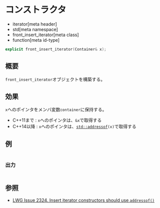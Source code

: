# コンストラクタ
* iterator[meta header]
* std[meta namespace]
* front_insert_iterator[meta class]
* function[meta id-type]

```cpp
explicit front_insert_iterator(Container& x);
```

## 概要
`front_insert_iterator`オブジェクトを構築する。

## 効果
`x`へのポインタをメンバ変数`container`に保持する。

- C++11まで : `x`へのポインタは、`&x`で取得する
- C++14以降 : `x`へのポインタは、[`std::addressof`](/reference/memory/addressof.md)`(x)`で取得する

## 例
```cpp
```

### 出力
```
```

## 参照
- [LWG Issue 2324. Insert iterator constructors should use `addressof()`](http://www.open-std.org/jtc1/sc22/wg21/docs/lwg-defects.html#2324)
